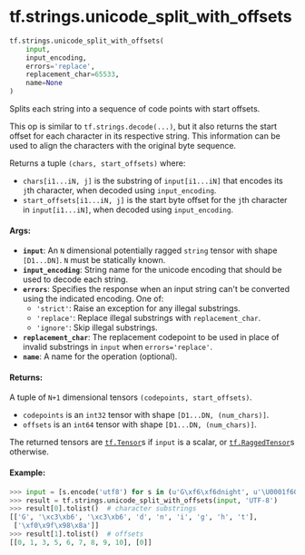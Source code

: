 <div itemscope itemtype="http://developers.google.com/ReferenceObject">
<meta itemprop="name" content="tf.strings.unicode_split_with_offsets" />
<meta itemprop="path" content="Stable" />
</div>

# tf.strings.unicode_split_with_offsets

``` python
tf.strings.unicode_split_with_offsets(
    input,
    input_encoding,
    errors='replace',
    replacement_char=65533,
    name=None
)
```

Splits each string into a sequence of code points with start offsets.

This op is similar to `tf.strings.decode(...)`, but it also returns the
start offset for each character in its respective string.  This information
can be used to align the characters with the original byte sequence.

Returns a tuple `(chars, start_offsets)` where:

* `chars[i1...iN, j]` is the substring of `input[i1...iN]` that encodes its
  `j`th character, when decoded using `input_encoding`.
* `start_offsets[i1...iN, j]` is the start byte offset for the `j`th
  character in `input[i1...iN]`, when decoded using `input_encoding`.

#### Args:

* <b>`input`</b>: An `N` dimensional potentially ragged `string` tensor with shape
    `[D1...DN]`.  `N` must be statically known.
* <b>`input_encoding`</b>: String name for the unicode encoding that should be used to
    decode each string.
* <b>`errors`</b>: Specifies the response when an input string can't be converted
    using the indicated encoding. One of:
    * `'strict'`: Raise an exception for any illegal substrings.
    * `'replace'`: Replace illegal substrings with `replacement_char`.
    * `'ignore'`: Skip illegal substrings.
* <b>`replacement_char`</b>: The replacement codepoint to be used in place of invalid
    substrings in `input` when `errors='replace'`.
* <b>`name`</b>: A name for the operation (optional).


#### Returns:

  A tuple of `N+1` dimensional tensors `(codepoints, start_offsets)`.

  * `codepoints` is an `int32` tensor with shape `[D1...DN, (num_chars)]`.
  * `offsets` is an `int64` tensor with shape `[D1...DN, (num_chars)]`.

  The returned tensors are <a href="../../tf/Tensor.md"><code>tf.Tensor</code></a>s if `input` is a scalar, or
  <a href="../../tf/RaggedTensor.md"><code>tf.RaggedTensor</code></a>s otherwise.

#### Example:
  ```python
  >>> input = [s.encode('utf8') for s in (u'G\xf6\xf6dnight', u'\U0001f60a')]
  >>> result = tf.strings.unicode_split_with_offsets(input, 'UTF-8')
  >>> result[0].tolist()  # character substrings
  [['G', '\xc3\xb6', '\xc3\xb6', 'd', 'n', 'i', 'g', 'h', 't'],
   ['\xf0\x9f\x98\x8a']]
  >>> result[1].tolist()  # offsets
 [[0, 1, 3, 5, 6, 7, 8, 9, 10], [0]]
  ```